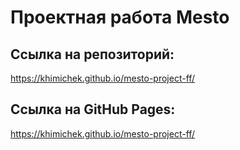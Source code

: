 # Проектная работа Mesto
## Ссылка на репозиторий:
https://khimichek.github.io/mesto-project-ff/

## Ссылка на GitHub Pages: 
https://khimichek.github.io/mesto-project-ff/